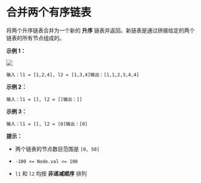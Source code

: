 # 合并两个有序链表

将两个升序链表合并为一个新的 **升序** 链表并返回。新链表是通过拼接给定的两个链表的所有节点组成的。

**示例 1：**

![](https://assets.leetcode.com/uploads/2020/10/03/merge_ex1.jpg)

```
输入：l1 = [1,2,4], l2 = [1,3,4]输出：[1,1,2,3,4,4]
```

**示例 2：**

```
输入：l1 = [], l2 = []输出：[]
```

**示例 3：**

```
输入：l1 = [], l2 = [0]输出：[0]
```

**提示：**

*   两个链表的节点数目范围是 `[0, 50]`

*   `-100 <= Node.val <= 100`

*   `l1` 和 `l2` 均按 **非递减顺序** 排列
